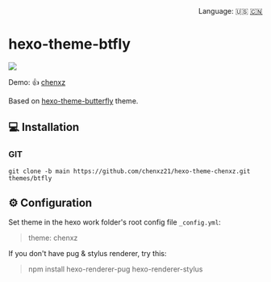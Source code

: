 <div align="right">
  Language:
  🇺🇸
  <a title="Chinese" href="/README_CN.md">🇨🇳</a>
</div>

# hexo-theme-btfly

![](https://cdn.jsdelivr.net/gh/chenxz21/public-picture@main/6.png)

Demo: 👍 [chenxz](https://www.chenxuezhi.top)

Based on [hexo-theme-butterfly](https://github.com/jerryc127/hexo-theme-butterfly) theme.

## 💻 Installation

### GIT

```
git clone -b main https://github.com/chenxz21/hexo-theme-chenxz.git themes/btfly
```

## ⚙ Configuration

 Set theme in the hexo work folder's root config file `_config.yml`: 

> theme: chenxz

 If you don't have pug & stylus renderer, try this: 

> npm install hexo-renderer-pug hexo-renderer-stylus
